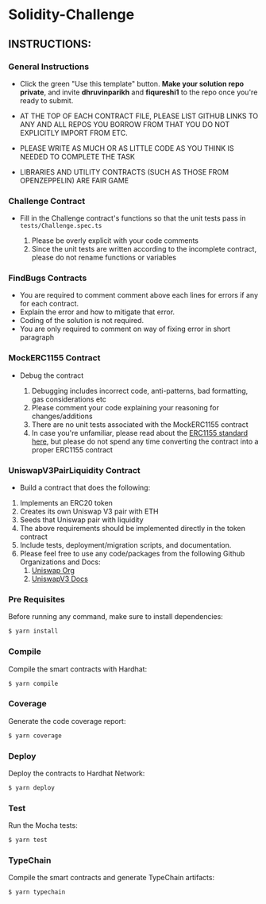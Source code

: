 # Solidity-Challenge

## INSTRUCTIONS:

### General Instructions

- Click the green "Use this template" button. **Make your solution repo private**, and invite **dhruvinparikh** and **fiqureshi1** to the repo once you're ready to submit. 

- AT THE TOP OF EACH CONTRACT FILE, PLEASE LIST GITHUB LINKS TO ANY AND ALL REPOS YOU BORROW FROM THAT YOU DO NOT EXPLICITLY IMPORT FROM ETC.
- PLEASE WRITE AS MUCH OR AS LITTLE CODE AS YOU THINK IS NEEDED TO COMPLETE THE TASK
- LIBRARIES AND UTILITY CONTRACTS (SUCH AS THOSE FROM OPENZEPPELIN) ARE FAIR GAME

### Challenge Contract

- Fill in the Challenge contract's functions so that the unit tests pass in `tests/Challenge.spec.ts`

  1. Please be overly explicit with your code comments
  2. Since the unit tests are written according to the incomplete contract, please do not rename functions or variables
### FindBugs Contracts

- You are required to comment comment above each lines for errors if any for each contract.
- Explain the error and how to mitigate that error.
- Coding of the solution is not required.
- You are only required to comment on way of fixing error in short paragraph

### MockERC1155 Contract

- Debug the contract

  1. Debugging includes incorrect code, anti-patterns, bad formatting, gas considerations etc
  2. Please comment your code explaining your reasoning for changes/additions
  3. There are no unit tests associated with the MockERC1155 contract
  4. In case you're unfamiliar, please read about the [ERC1155 standard here](https://docs.openzeppelin.com/contracts/4.x/erc1155), but please do not spend any time converting the contract into a proper ERC1155 contract
### UniswapV3PairLiquidity Contract

- Build a contract that does the following:

 1. Implements an ERC20 token
 2. Creates its own Uniswap V3 pair with ETH
 3. Seeds that Uniswap pair with liquidity
 4. The above requirements should be implemented directly in the token contract
 5. Include tests, deployment/migration scripts, and documentation.
 6. Please feel free to use any code/packages from the following Github Organizations and Docs:
      1. [Uniswap Org](https://github.com/Uniswap)
      2. [UniswapV3 Docs](https://docs.uniswap.org/)
### Pre Requisites

Before running any command, make sure to install dependencies:

```sh
$ yarn install
```

### Compile

Compile the smart contracts with Hardhat:

```sh
$ yarn compile
```

### Coverage

Generate the code coverage report:

```sh
$ yarn coverage
```

### Deploy

Deploy the contracts to Hardhat Network:

```sh
$ yarn deploy
```

### Test

Run the Mocha tests:

```sh
$ yarn test
```
### TypeChain

Compile the smart contracts and generate TypeChain artifacts:

```sh
$ yarn typechain
```
